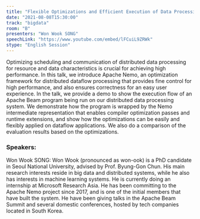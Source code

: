 ```yaml
---
title: "Flexible Optimizations and Efficient Execution of Data Processing on Apache Nemo"
date: "2021-08-08T15:30:00" 
track: "bigdata"
room: "B"
presenters: "Won Wook SONG"
speechLink: "https://www.youtube.com/embed/lFCuiL9ZRWk"
stype: "English Session"
---
```

Optimizing scheduling and communication of distributed data processing for resource and data characteristics is crucial for achieving high performance. In this talk, we introduce Apache Nemo, an optimization framework for distributed dataflow processing that provides fine control for high performance, and also ensures correctness for an easy user experience. In the talk, we provide a demo to show the execution flow of an Apache Beam program being run on our distributed data processing system. We demonstrate how the program is wrapped by the Nemo intermediate representation that enables compiler optimization passes and runtime extensions, and show how the optimizations can be easily and flexibly applied on dataflow applications. We also do a comparison of the evaluation results based on the optimizations.
 ### Speakers: 
 Won Wook SONG: Won Wook (pronounced as won-ook) is a PhD candidate in Seoul National University, advised by Prof. Byung-Gon Chun. His main research interests reside in big data and distributed systems, while he also has interests in machine learning systems. He is currently doing an internship at Microsoft Research Asia. He has been committing to the Apache Nemo project since 2017, and is one of the initial members that have built the system. He have been giving talks in the Apache Beam Summit and several domestic conferences, hosted by tech companies located in South Korea. 